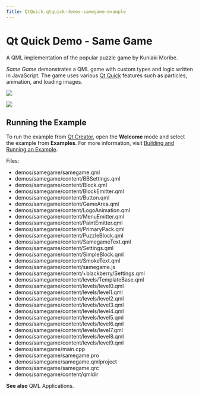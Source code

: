 ```yaml
---
Title: QtQuick.qtquick-demos-samegame-example
---
```

        
Qt Quick Demo - Same Game
=========================

<span class="subtitle"></span>
<span id="details"></span>
A QML implementation of the popular puzzle game by Kuniaki Moribe.

*Same Game* demonstrates a QML game with custom types and logic written in JavaScript. The game uses various [Qt Quick](../QtQuick.qtquick-index.md) features such as particles, animation, and loading images.

![](https://developer.ubuntu.com/static/devportal_uploaded/205aa076-a85e-40c0-8769-909a2eb13f7f-api/apps/qml/sdk-14.10/qtquick-demos-samegame-example/images/qtquick-demo-samegame-med-1.png)

![](https://developer.ubuntu.com/static/devportal_uploaded/1cd683f8-d275-473c-88e3-5fdc96b4a7e0-api/apps/qml/sdk-14.10/qtquick-demos-samegame-example/images/qtquick-demo-samegame-med-2.png)

<span id="running-the-example"></span>
Running the Example
-------------------

To run the example from [Qt Creator](../../../../scopes/cpp/sdk-14.10/U1db.Index.md), open the **Welcome** mode and select the example from **Examples**. For more information, visit [Building and Running an Example](http://qt-project.org/doc/qtcreator/creator-build-example-application.html).

Files:

-   demos/samegame/samegame.qml
-   demos/samegame/content/BBSettings.qml
-   demos/samegame/content/Block.qml
-   demos/samegame/content/BlockEmitter.qml
-   demos/samegame/content/Button.qml
-   demos/samegame/content/GameArea.qml
-   demos/samegame/content/LogoAnimation.qml
-   demos/samegame/content/MenuEmitter.qml
-   demos/samegame/content/PaintEmitter.qml
-   demos/samegame/content/PrimaryPack.qml
-   demos/samegame/content/PuzzleBlock.qml
-   demos/samegame/content/SamegameText.qml
-   demos/samegame/content/Settings.qml
-   demos/samegame/content/SimpleBlock.qml
-   demos/samegame/content/SmokeText.qml
-   demos/samegame/content/samegame.js
-   demos/samegame/content/+blackberry/Settings.qml
-   demos/samegame/content/levels/TemplateBase.qml
-   demos/samegame/content/levels/level0.qml
-   demos/samegame/content/levels/level1.qml
-   demos/samegame/content/levels/level2.qml
-   demos/samegame/content/levels/level3.qml
-   demos/samegame/content/levels/level4.qml
-   demos/samegame/content/levels/level5.qml
-   demos/samegame/content/levels/level6.qml
-   demos/samegame/content/levels/level7.qml
-   demos/samegame/content/levels/level8.qml
-   demos/samegame/content/levels/level9.qml
-   demos/samegame/main.cpp
-   demos/samegame/samegame.pro
-   demos/samegame/samegame.qmlproject
-   demos/samegame/samegame.qrc
-   demos/samegame/content/qmldir

**See also** QML Applications.

